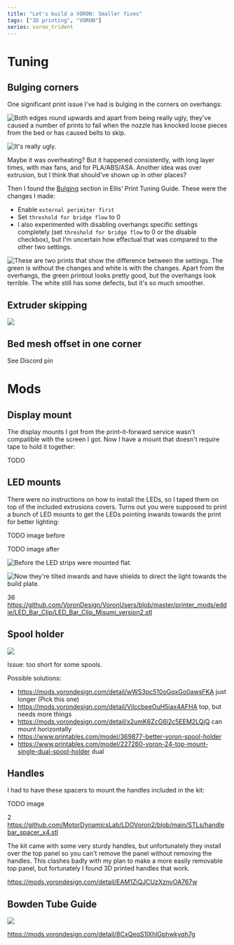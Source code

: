 ```yaml
---
title: "Let's build a VORON: Smaller fixes"
tags: ["3D printing", "VORON"]
series: voron_trident
---
```


# Tuning

## Bulging corners

One significant print issue I've had is bulging in the corners on overhangs:

![Both edges round upwards and apart from being really ugly, they've caused a number of prints to fail when the nozzle has knocked loose pieces from the bed or has caused belts to skip.](/images/trident/bulging_corners.jpg)

![It's really ugly.](/images/trident/bulging_black.jpg)

Maybe it was overheating? But it happened consistently, with long layer times, with max fans, and for PLA/ABS/ASA.
Another idea was over extrusion, but I think that should've shown up in other places?

Then I found the [Bulging][] section in Ellis' Print Tuning Guide.
These were the changes I made:

- Enable `external perimiter first`
- Set `threshold for bridge flow` to 0
- I also experimented with disabling overhangs specific settings completely (set `threshold for bridge flow` to 0 or the disable checkbox), but I'm uncertain how effectual that was compared to the other two settings.

![These are two prints that show the difference between the settings.
The green is without the changes and white is with the changes.
Apart from the overhangs, the green printout looks pretty good, but the overhangs look terrible.
The white still has some defects, but it's **so** much smoother.
](/images/trident/bulging_nerf.jpg)

## Extruder skipping

![](/images/trident/bad_skip.jpg)

## Bed mesh offset in one corner

See Discord pin

# Mods

## Display mount

The display mounts I got from the print-it-forward service wasn't compatible with the screen I got.
Now I have a mount that doesn't require tape to hold it together:

TODO

## LED mounts

There were no instructions on how to install the LEDs, so I taped them on top of the included extrusions covers.
Turns out you were supposed to print a bunch of LED mounts to get the LEDs pointing inwards towards the print for better lighting:

TODO image before

TODO image after

![Before the LED strips were mounted flat.](/images/trident/led_old.jpg)

![Now they're tilted inwards and have shields to direct the light towards the build plate.](/images/trident/leds_installed.jpg)

36 <https://github.com/VoronDesign/VoronUsers/blob/master/printer_mods/eddie/LED_Bar_Clip/LED_Bar_Clip_Misumi_version2.stl>

## Spool holder

![](/images/trident/longer_holder.jpg)

Issue: too short for some spools.

Possible solutions:

- https://mods.vorondesign.com/detail/wWS3pc510oGqxGo0awsFKA just longer (Pick this one)
- https://mods.vorondesign.com/detail/VjlccbeeOuH5iax4AFHA top, but needs more things
- https://mods.vorondesign.com/detail/x2umK6ZcG6l2c5EEM2LQjQ can mount horizontally
- https://www.printables.com/model/369877-better-voron-spool-holder
- https://www.printables.com/model/227260-voron-24-top-mount-single-dual-spool-holder dual

## Handles

I had to have these spacers to mount the handles included in the kit:

TODO image

2 <https://github.com/MotorDynamicsLab/LDOVoron2/blob/main/STLs/handlebar_spacer_x4.stl>

The kit came with some very sturdy handles, but unfortunately they install over the top panel so you can't remove the panel without removing the handles.
This clashes badly with my plan to make a more easily removable top panel, but fortunately I found 3D printed handles that work.

<https://mods.vorondesign.com/detail/EAM1ZiQJCUzXznvOA767w>

## Bowden Tube Guide

![](/images/trident/bowden_holder.jpg)

<https://mods.vorondesign.com/detail/8CxQeqS1lXhlGphwkyqh7g>

[Bulging]: https://ellis3dp.com/Print-Tuning-Guide/articles/troubleshooting/bulging.html
